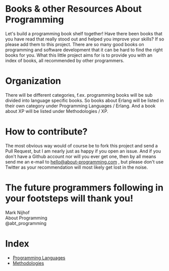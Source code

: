 Books & other Resources About Programming
=========================================

Let's build a programming book shelf together! Have there been books that you have read that really stood out and helped you improve your skills? If so please add them to this project. There are so many good books on programming and software development that it can be hard to find the right books for you. What this little project aims for is to provide you with an index of books, all recommended by other programmers.

Organization
============

There will be different categories, f.ex. programming books will be sub divided into language specific books. So books about Erlang will be listed in their own category under Programming Languages / Erlang. And a book about XP will be listed under Methodologies / XP.

How to contribute?
==================

The most obvious way would of course be to fork this project and send a Pull Request, but I am nearly just as happy if you open an issue. And if you don't have a Github account nor will you ever get one, then by all means send me an e-mail to hello@about-programming.com , but please don't use Twitter as your recommendation will most likely get lost in the noise.

The future programmers following in your footsteps will thank you!
==================================================================

Mark Nijhof<br/>
About Programming<br/>
@abt_programming


Index
=====

- [Programming Languages](programming_languages/)
- [Methodologies](methodologies/)